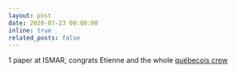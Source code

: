 ```yaml
---
layout: post
date: 2020-07-23 00:00:00
inline: true
related_posts: false
---
```


1 paper at ISMAR, congrats Etienne and the whole <a href="http://vision.gel.ulaval.ca/~jflalonde/students/" rel="noopener" target="_blank">québecois crew</a>
